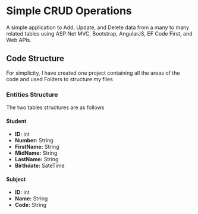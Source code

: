 # Simple CRUD Operations
A simple application to Add, Update, and Delete data from a many to many related tables using ASP.Net MVC, Bootstrap, AngularJS, EF Code First, and Web APIs.

## Code Structure
For simplicity, I have created one project containing all the areas of the code and used Folders to structure my files

### Entities Structure
The two tables structures are as follows
#### Student
* **ID:** int
* **Number:** String
* **FirstName:** String
* **MidName:** String
* **LastName:** String
* **Birthdate:** SateTime
#### Subject
* **ID:** int
* **Name:** String
* **Code:** String
